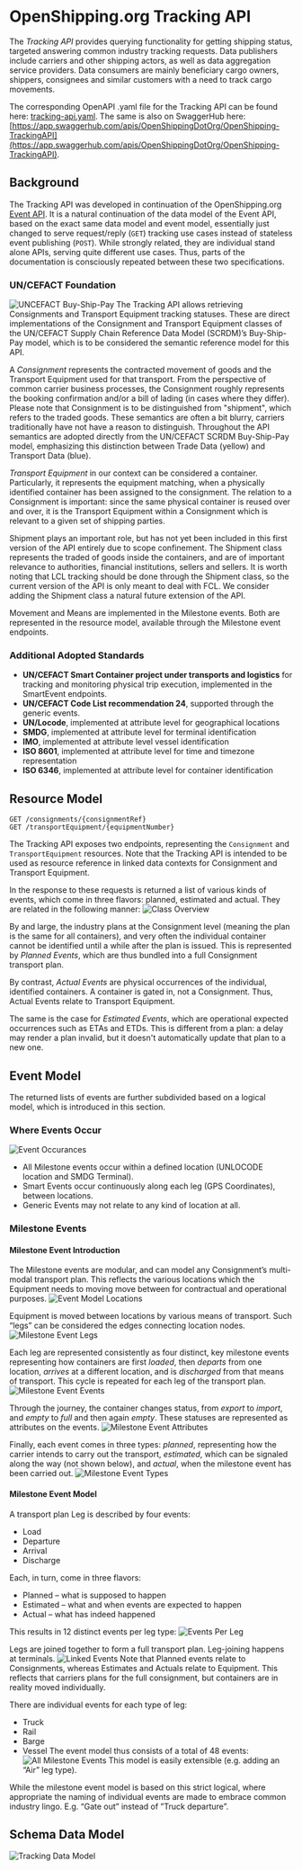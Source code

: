 # OpenShipping.org Tracking API

The *Tracking API* provides querying functionality for getting shipping status, targeted answering common industry tracking requests. Data publishers include carriers and other shipping actors, as well as data aggregation service providers. Data consumers are mainly beneficiary cargo owners, shippers, consignees and similar customers with a need to track cargo movements. 

The corresponding OpenAPI .yaml file for the Tracking API can be found here: [tracking-api.yaml](tracking-api.yaml). The same is also on SwaggerHub here: [https://app.swaggerhub.com/apis/OpenShippingDotOrg/OpenShipping-TrackingAPI](https://app.swaggerhub.com/apis/OpenShippingDotOrg/OpenShipping-TrackingAPI).

## Background
The Tracking API was developed in continuation of the OpenShipping.org [Event API](https://github.com/OpenShipping/openshipping.github.io/tree/master/event-api). It is a natural continuation of the data model of the Event API, based on the exact same data model and event model, essentially just changed to serve request/reply (`GET`) tracking use cases instead of stateless event publishing (`POST`). While strongly related, they are individual stand alone APIs, serving quite different use cases. Thus, parts of the documentation is consciously repeated between these two specifications.

### UN/CEFACT Foundation
![UNCEFACT Buy-Ship-Pay](images/cefact-bsp.png)
The Tracking API allows retrieving Consignments and Transport Equipment tracking statuses. These are direct implementations of the Consignment and Transport Equipment classes of the UN/CEFACT Supply Chain Reference Data Model (SCRDM)’s Buy-Ship-Pay model, which is to be considered the semantic reference model for this API. 

A *Consignment* represents the contracted movement of goods and the Transport Equipment used for that transport. From the perspective of common carrier business processes, the Consignment roughly represents the booking confirmation and/or a bill of lading (in cases where they differ). Please note that Consignment is to be distinguished from "shipment", which refers to the traded goods. These semantics are often a bit blurry, carriers traditionally have not have a reason to distinguish. Throughout the API semantics are adopted directly from the UN/CEFACT SCRDM Buy-Ship-Pay model, emphasizing this distinction between Trade Data (yellow) and Transport Data (blue). 

*Transport Equipment* in our context can be considered a container. Particularly, it represents the equipment matching, when a physically identified container has been assigned to the consignment.  The relation to a Consignment is important: since the same physical container is reused over and over, it is the Transport Equipment within a Consignment which is relevant to a given set of shipping parties. 

Shipment plays an important role, but has not yet been included in this first version of the API entirely due to scope confinement. The Shipment class represents the traded of goods inside the containers, and are of important relevance to authorities, financial institutions, sellers and sellers. It is worth noting that LCL tracking should be done through the Shipment class, so the current version of the API is only meant to deal with FCL. We consider adding the Shipment class a natural future extension of the API. 

Movement and Means are implemented in the Milestone events. Both are represented in the resource model, available through the Milestone event endpoints. 

### Additional Adopted Standards
* **UN/CEFACT Smart Container project under transports and logistics** for tracking and monitoring physical trip execution, implemented in the SmartEvent endpoints. 
* **UN/CEFACT Code List recommendation 24**, supported through the generic events. 
* **UN/Locode**, implemented at attribute level for geographical locations
* **SMDG**, implemented at attribute level for terminal identification
* **IMO**, implemented at attribute level vessel identification
* **ISO 8601**, implemented at attribute level for time and timezone representation
* **ISO 6346**, implemented at attribute level for container identification

## Resource Model
```
GET /consignments/{consignmentRef}
GET /transportEquipment/{equipmentNumber}
```
The Tracking API exposes two endpoints, representing the `Consignment` and `TransportEquipment` resources. Note that the Tracking API is intended to be used as resource reference in linked data contexts for Consignment and Transport Equipment. 

In the response to these requests is returned a list of various kinds of events, which come in three flavors: planned, estimated and actual. They are related in the following manner: 
![Class Overview](images/class-overview.png)

By and large, the industry plans at the Consignment level (meaning the plan is the same for all containers), and very often the individual container cannot be identified until a while after the plan is issued. This is represented by *Planned Events*, which are thus bundled into a full Consignment transport plan. 

By contrast, *Actual Events* are physical occurrences of the individual, identified containers. A container is gated in, not a Consignment. Thus, Actual Events relate to Transport Equipment. 

The same is the case for *Estimated Events*, which are operational expected occurrences such as ETAs and ETDs. This is different from a plan: a delay may render a plan invalid, but it doesn't automatically update that plan to a new one. 

## Event Model
The returned lists of events are further subdivided based on a logical model, which is introduced in this section. 

### Where Events Occur
![Event Occurances](images/where-events-occur.png)
* All Milestone events occur within a defined location (UNLOCODE location and SMDG Terminal). 
* Smart Events occur continuously along each leg (GPS Coordinates), between locations.
* Generic Events may not relate to any kind of location at all.

### Milestone Events

#### Milestone Event Introduction
The Milestone events are modular, and can model any Consignment’s multi-modal transport plan. This reflects the various locations which the Equipment needs to moving move between for contractual and operational purposes. 
![Event Model Locations](images/event-model-locations.png)

Equipment is moved between locations by various means of transport. Such “legs” can be considered the edges connecting location nodes.  
![Milestone Event Legs](images/event-model-legs.png)

Each leg are represented consistently as four distinct, key milestone events representing how containers are first *loaded*, then *departs* from one location, *arrives* at a different location, and is *discharged* from that means of transport. This cycle is repeated for each leg of the transport plan. 
![Milestone Event Events](images/event-model-events.png)

Through the journey, the container changes status, from *export* to *import*, and *empty* to *full* and then again *empty*. These statuses are represented as attributes on the events. 
![Milestone Event Attributes](images/event-model-attr.png)

Finally, each event comes in three types: *planned*, representing how the carrier intends to carry out the transport, *estimated*, which can be signaled along the way (not shown below), and *actual*, when the milestone event has been carried out. 
![Milestone Event Types](images/event-model-types.png)

#### Milestone Event Model

A transport plan Leg is described by four events: 
* Load
* Departure
* Arrival 
* Discharge

Each, in turn, come in three flavors: 
* Planned – what is supposed to happen
* Estimated – what and when events are expected to happen
* Actual – what has indeed happened

This results in 12 distinct events per leg type: 
![Events Per Leg](images/events-per-leg.png)

Legs are joined together to form a full transport plan. Leg-joining happens at terminals.
![Linked Events](images/linked-events.png) 
Note that Planned events relate to Consignments, whereas Estimates and Actuals relate to Equipment. This reflects that carriers plans for the full consignment, but containers are in reality moved individually. 

There are individual events for each type of leg: 
* Truck 
* Rail
* Barge
* Vessel
The event model thus consists of a total of 48 events: 
![All Milestone Events](images/all-milestone-events.png) 
This model is easily extensible (e.g. adding an “Air” leg type). 

While the milestone event model is based on this strict logical, where appropriate the naming of individual events are made to embrace common industry lingo. E.g. “Gate out” instead of ”Truck departure”. 

## Schema Data Model
![Tracking Data Model](images/tracking-datamodel.png)
